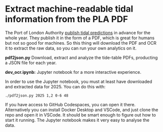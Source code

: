 # Extract machine-readable tidal information from the PLA PDF
The Port of London Authority [publish tidal predictions](http://www.pla.co.uk/Safety/Tide-Tables) in advance for the whole year. They publish it in the form of a PDF, which is great for humans but not so good for machines. So this thing will download the PDF and OCR it to extract the raw data, so you can run your own analytics on it.

**pdf2json.py** Download, extract and analyze the tide-table PDFs, producting a JSON file for each year.

**dev_ocr.ipynb:** Jupyter notebook for a more interactive experience.

In order to use the Jupyter notebook, you must at least have downloaded and extracted data for 2025. You can do this with:

    ./pdf2json.py 2025 1,2 0-6 48

If you have access to GitHub Codespaces, you can open it there. Alternatively you can install Docker Desktop and VSCode, and just clone the repo and open it in VSCode. It should be smart enough to figure out how to start it running. The Jupyter notebook makes it very easy to analyse the data.
